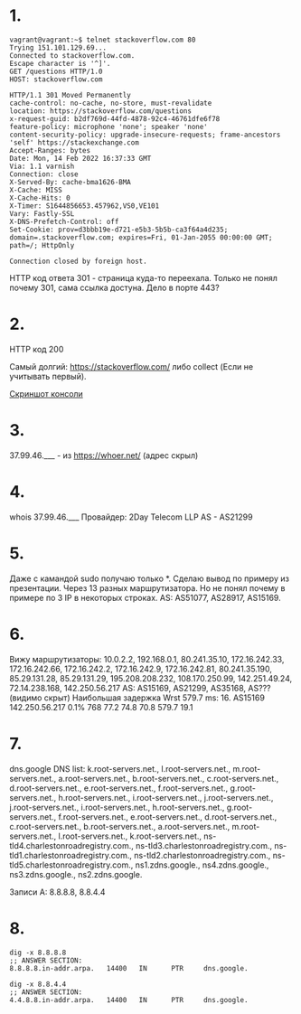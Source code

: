 # 1.
```
vagrant@vagrant:~$ telnet stackoverflow.com 80
Trying 151.101.129.69...
Connected to stackoverflow.com.
Escape character is '^]'.
GET /questions HTTP/1.0
HOST: stackoverflow.com

HTTP/1.1 301 Moved Permanently
cache-control: no-cache, no-store, must-revalidate
location: https://stackoverflow.com/questions
x-request-guid: b2df769d-44fd-4878-92c4-46761dfe6f78
feature-policy: microphone 'none'; speaker 'none'
content-security-policy: upgrade-insecure-requests; frame-ancestors 'self' https://stackexchange.com
Accept-Ranges: bytes
Date: Mon, 14 Feb 2022 16:37:33 GMT
Via: 1.1 varnish
Connection: close
X-Served-By: cache-bma1626-BMA
X-Cache: MISS
X-Cache-Hits: 0
X-Timer: S1644856653.457962,VS0,VE101
Vary: Fastly-SSL
X-DNS-Prefetch-Control: off
Set-Cookie: prov=d3bbb19e-d721-e5b3-5b5b-ca3f64a4d235; domain=.stackoverflow.com; expires=Fri, 01-Jan-2055 00:00:00 GMT; path=/; HttpOnly

Connection closed by foreign host.
```

HTTP код ответа 301 - страница куда-то переехала.
Только не понял почему 301, сама ссылка достуна. Дело в порте 443?

# 2.
HTTP код 200

Самый долгий:
https://stackoverflow.com/
либо 
collect (Если не учитывать первый).

[Скриншот консоли](https://github.com/almasamrin/devops-netology/blob/main/3_6/3_6_2.jpg)

# 3.
37.99.46.___ - из https://whoer.net/ (адрес скрыл)

# 4.
whois 37.99.46.___
Провайдер: 2Day Telecom LLP
AS - AS21299

# 5.
Даже с камандой sudo получаю только *.
Сделаю вывод по примеру из презентации.
Через 13 разных маршрутизатора. Но не понял почему в примере по 3 IP в некоторых строках.
AS: AS51077, AS28917, AS15169.

# 6.
Вижу маршрутизаторы:
10.0.2.2, 192.168.0.1, 80.241.35.10, 172.16.242.33, 172.16.242.66, 172.16.242.2, 172.16.242.9, 172.16.242.81, 80.241.35.190, 85.29.131.28, 85.29.131.29, 195.208.208.232, 108.170.250.99, 142.251.49.24, 72.14.238.168, 142.250.56.217
AS: AS15169, AS21299, AS35168, AS??? (видимо скрыт)
Наибольшая задержка Wrst 579.7 ms: 
16. AS15169  142.250.56.217     0.1%   768   77.2  74.8  70.8 579.7  19.1

# 7.
dns.google DNS list: k.root-servers.net., l.root-servers.net., m.root-servers.net., a.root-servers.net., b.root-servers.net., c.root-servers.net., d.root-servers.net., e.root-servers.net., f.root-servers.net., g.root-servers.net., h.root-servers.net., i.root-servers.net., j.root-servers.net., j.root-servers.net., i.root-servers.net., h.root-servers.net., g.root-servers.net., f.root-servers.net., e.root-servers.net., d.root-servers.net., c.root-servers.net., b.root-servers.net., a.root-servers.net., m.root-servers.net., l.root-servers.net., k.root-servers.net., ns-tld4.charlestonroadregistry.com., ns-tld3.charlestonroadregistry.com., ns-tld1.charlestonroadregistry.com., ns-tld2.charlestonroadregistry.com., ns-tld5.charlestonroadregistry.com., ns1.zdns.google., ns4.zdns.google., ns3.zdns.google., ns2.zdns.google.

Записи A: 8.8.8.8, 8.8.4.4

# 8.
```
dig -x 8.8.8.8
;; ANSWER SECTION:
8.8.8.8.in-addr.arpa.   14400   IN      PTR     dns.google.
```

```
dig -x 8.8.4.4
;; ANSWER SECTION:
4.4.8.8.in-addr.arpa.   14400   IN      PTR     dns.google.
```

